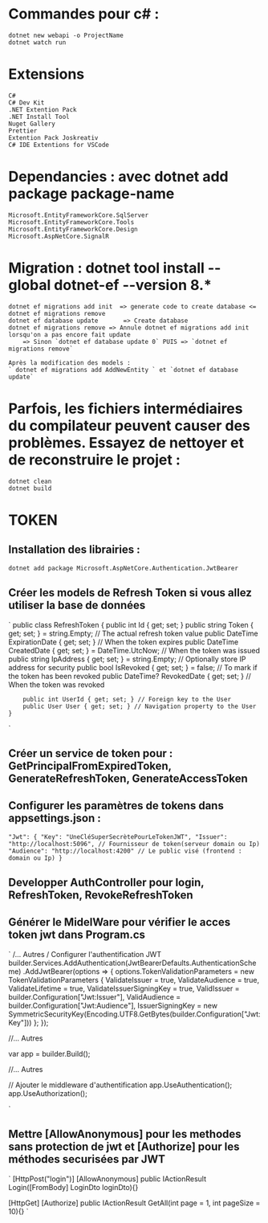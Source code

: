 # Commandes pour c# :
    dotnet new webapi -o ProjectName
    dotnet watch run 

# Extensions
    C#
    C# Dev Kit
    .NET Extention Pack
    .NET Install Tool
    Nuget Gallery
    Prettier
    Extention Pack Joskreativ
    C# IDE Extentions for VSCode

# Dependancies : avec dotnet add package package-name
    Microsoft.EntityFrameworkCore.SqlServer
    Microsoft.EntityFrameworkCore.Tools
    Microsoft.EntityFrameworkCore.Design
    Microsoft.AspNetCore.SignalR

# Migration : dotnet tool install --global dotnet-ef --version 8.*
    dotnet ef migrations add init  => generate code to create database <= dotnet ef migrations remove
    dotnet ef database update       => Create database
    dotnet ef migrations remove => Annule dotnet ef migrations add init lorsqu'on a pas encore fait update
        => Sinon `dotnet ef database update 0` PUIS => `dotnet ef migrations remove`
    
    Après la modification des models :
    ` dotnet ef migrations add AddNewEntity ` et `dotnet ef database update` 

# Parfois, les fichiers intermédiaires du compilateur peuvent causer des problèmes. Essayez de nettoyer et de reconstruire le projet :
    dotnet clean
    dotnet build


# TOKEN
## Installation des librairies :
    dotnet add package Microsoft.AspNetCore.Authentication.JwtBearer

## Créer les models de Refresh Token si vous allez utiliser la base de données
`
public class RefreshToken
    {
        public int Id { get; set; }
        public string Token { get; set; } = string.Empty; // The actual refresh token value
        public DateTime ExpirationDate { get; set; } // When the token expires
        public DateTime CreatedDate { get; set; } = DateTime.UtcNow; // When the token was issued
        public string IpAddress { get; set; } = string.Empty; // Optionally store IP address for security
        public bool IsRevoked { get; set; } = false; // To mark if the token has been revoked
        public DateTime? RevokedDate { get; set; } // When the token was revoked

        public int UserId { get; set; } // Foreign key to the User
        public User User { get; set; } // Navigation property to the User
    }
`

## Créer un service de token pour : GetPrincipalFromExpiredToken, GenerateRefreshToken, GenerateAccessToken

## Configurer les paramètres de tokens dans appsettings.json : 
`
"Jwt": {
    "Key": "UneCléSuperSecrètePourLeTokenJWT",
    "Issuer": "http://localhost:5096", // Fournisseur de token(serveur domain ou Ip)
    "Audience": "http://localhost:4200" // Le public visé (frontend : domain ou Ip)
  }
`

## Developper AuthController pour login, RefreshToken, RevokeRefreshToken

## Générer le MidelWare pour vérifier le acces token jwt dans Program.cs
`
/... Autres
/ Configurer l'authentification JWT
builder.Services.AddAuthentication(JwtBearerDefaults.AuthenticationScheme)
    .AddJwtBearer(options =>
    {
        options.TokenValidationParameters = new TokenValidationParameters
        {
            ValidateIssuer = true,
            ValidateAudience = true,
            ValidateLifetime = true,
            ValidateIssuerSigningKey = true,
            ValidIssuer = builder.Configuration["Jwt:Issuer"],
            ValidAudience = builder.Configuration["Jwt:Audience"],
            IssuerSigningKey = new SymmetricSecurityKey(Encoding.UTF8.GetBytes(builder.Configuration["Jwt:Key"]))
        };
    });

//... Autres

var app = builder.Build();

//... Autres

// Ajouter le middleware d'authentification
app.UseAuthentication();
app.UseAuthorization();

`

## Mettre [AllowAnonymous] pour les methodes sans protection de jwt et [Authorize] pour les méthodes securisées par JWT
`
[HttpPost("login")]
[AllowAnonymous]
public IActionResult Login([FromBody] LoginDto loginDto){}

[HttpGet]
[Authorize]
public IActionResult GetAll(int page = 1, int pageSize = 10){}
`